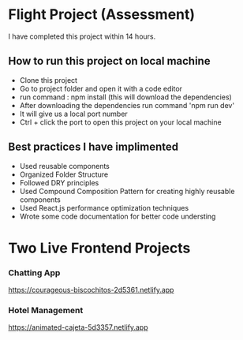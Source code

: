 # Flight Project (Assessment)

I have completed this project within 14 hours.

## How to run this project on local machine

- Clone this project
- Go to project folder and open it with a code editor
- run command : npm install (this will download the dependencies)
- After downloading the dependencies run command 'npm run dev'
- It will give us a local port number
- Ctrl + click the port to open this project on your local machine

## Best practices I have implimented

- Used reusable components
- Organized Folder Structure
- Followed DRY principles
- Used Compound Composition Pattern for creating highly reusable components
- Used React.js performance optimization techniques
- Wrote some code documentation for better code understing

# Two Live Frontend Projects

### Chatting App

https://courageous-biscochitos-2d5361.netlify.app

### Hotel Management

https://animated-cajeta-5d3357.netlify.app
